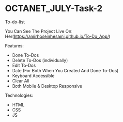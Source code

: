 # OCTANET_JULY-Task-2

To-do-list

You Can See The Project Live On: Her(https://amirhoseinhesami.github.io/To-Do_App/)

Features:

- Done To-Dos
- Delete To-Dos (individually)
- Edit To-Dos
- Date (For Both When You Created And Done To-Dos)
- Keyboard Accessible
- Clear All
- Both Mobile & Desktop Responsive
  

Technologies:

- HTML
- CSS
- JS
